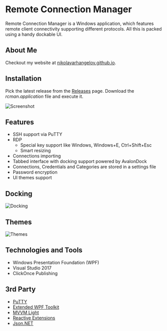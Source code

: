 # Remote Connection Manager
Remote Connection Manager is a Windows application, which features remote client connectivity supporting different protocols. All this is packed using a handy dockable UI.

## About Me
Checkout my website at [nikolayarhangelov.github.io](https://nikolayarhangelov.github.io/).

## Installation
Pick the latest release from the [Releases](https://github.com/nikolayarhangelov/rcman/releases) page.
Download the *rcman.application* file and execute it.

![Screenshot](https://raw.githubusercontent.com/nikolayarhangelov/rcman/master/content/Screenshot.png)

## Features
* SSH support via PuTTY
* RDP
  * Special key support like Windows, Windows+E, Ctrl+Shift+Esc
  * Smart resizing
* Connections importing
* Tabbed interface with docking support powered by AvalonDock
* Connections, Credentials and Categories are stored in a settings file
* Password encryption
* UI themes support

## Docking
![Docking](https://raw.githubusercontent.com/nikolayarhangelov/rcman/master/content/Docking.png)

## Themes
![Themes](https://raw.githubusercontent.com/nikolayarhangelov/rcman/master/content/Themes.png)

## Technologies and Tools
* Windows Presentation Foundation (WPF)
* Visual Studio 2017
* ClickOnce Publishing

## 3rd Party
* [PuTTY](http://www.putty.org/)
* [Extended WPF Toolkit](https://github.com/xceedsoftware/wpftoolkit)
* [MVVM Light](http://www.mvvmlight.net/)
* [Reactive Extensions](https://msdn.microsoft.com/en-us/library/hh242985%28v=vs.103%29.aspx?f=255&MSPPError=-2147217396)
* [Json.NET](https://www.newtonsoft.com/json)
